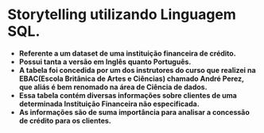 # Storytelling utilizando Linguagem SQL.
* **Referente a um dataset de uma instituição financeira de crédito.**
* **Possui tanta a versão em Inglês quanto Português.**
* **A tabela foi concedida por um dos instrutores do curso que realizei na EBAC(Escola Britânica de Artes e Ciências) chamado André Perez, que aliás é bem renomado na área de Ciência de dados.**
* **Essa tabela contém diversas informações sobre clientes de uma determinada Instituição Financeira não especificada.**
* **As informações são de suma importância para analisar a concessão de crédito para os clientes.**
